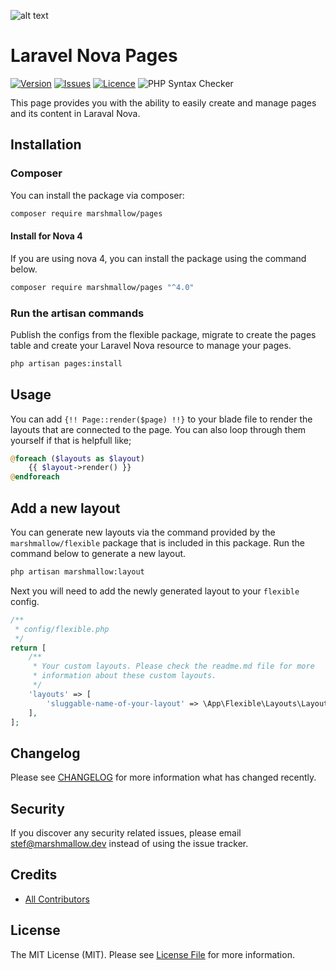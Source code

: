 ![alt text](https://marshmallow.dev/cdn/media/logo-red-237x46.png "marshmallow.")

# Laravel Nova Pages
[![Version](https://img.shields.io/packagist/v/marshmallow/pages)](https://github.com/marshmallow-packages/pages)
[![Issues](https://img.shields.io/github/issues/marshmallow-packages/pages)](https://github.com/marshmallow-packages/pages)
[![Licence](https://img.shields.io/github/license/marshmallow-packages/pages)](https://github.com/marshmallow-packages/pages)
![PHP Syntax Checker](https://github.com/marshmallow-packages/pages/workflows/PHP%20Syntax%20Checker/badge.svg)

This page provides you with the ability to easily create and manage pages and its content in Laraval Nova.

## Installation

### Composer
You can install the package via composer:
```bash
composer require marshmallow/pages
```

#### Install for Nova 4
If you are using nova 4, you can install the package using the command below.
```bash
composer require marshmallow/pages "^4.0"
```

### Run the artisan commands
Publish the configs from the flexible package, migrate to create the pages table and create your Laravel Nova resource to manage your pages.
```bash
php artisan pages:install
```

## Usage
You can add `{!! Page::render($page) !!}` to your blade file to render the layouts that are connected to the page.
You can also loop through them yourself if that is helpfull like;
```php
@foreach ($layouts as $layout)
    {{ $layout->render() }}
@endforeach
```

## Add a new layout
You can generate new layouts via the command provided by the `marshmallow/flexible` package that is included in this package. Run the command below to generate a new layout.
```bash
php artisan marshmallow:layout
```

Next you will need to add the newly generated layout to your `flexible` config.
```php
/**
 * config/flexible.php
 */
return [
    /**
     * Your custom layouts. Please check the readme.md file for more
     * information about these custom layouts.
     */
    'layouts' => [
        'sluggable-name-of-your-layout' => \App\Flexible\Layouts\LayoutClassName::class
    ],
];
```

## Changelog

Please see [CHANGELOG](CHANGELOG.md) for more information what has changed recently.

## Security

If you discover any security related issues, please email stef@marshmallow.dev instead of using the issue tracker.

## Credits

- [All Contributors](../../contributors)

## License

The MIT License (MIT). Please see [License File](LICENSE.md) for more information.
